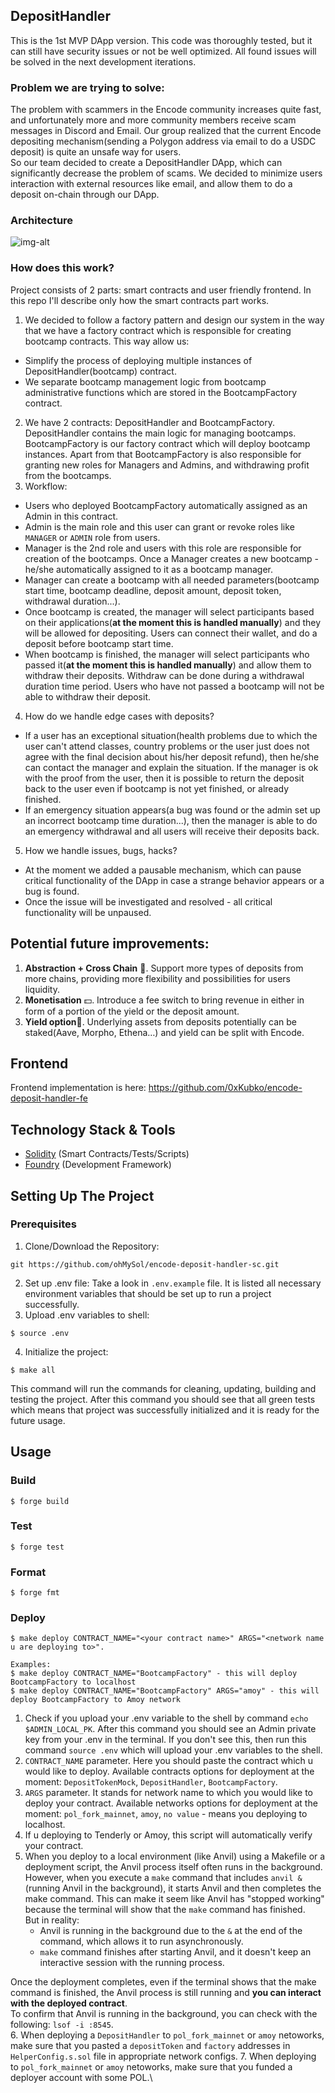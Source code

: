 ## DepositHandler
This is the 1st MVP DApp version. This code was thoroughly tested, but it can still have security issues or not be well optimized. All found issues will be solved in the next development iterations.
### Problem we are trying to solve:
The problem with scammers in the Encode community increases quite fast, and unfortunately more and more community members receive scam messages in Discord and Email. Our group realized that the current Encode depositing mechanism(sending a Polygon address via email to do a USDC deposit) is quite an unsafe way for users.\
So our team decided to create a DepositHandler DApp, which can significantly decrease the problem of scams. We decided to minimize users interaction with external resources like email, and allow them to do a deposit on-chain through our DApp. 

### Architecture
![img-alt](https://github.com/ohMySol/encode-deposit-handler-sc/blob/feature/Anton/DepositHandler.jpg?raw=true)

### How does this work?
Project consists of 2 parts: smart contracts and user friendly frontend. In this repo I'll describe only how the smart contracts part works.
1. We decided to follow a factory pattern and design our system in the way that we have a factory contract which is responsible for creating bootcamp contracts. This way allow us:
 - Simplify the process of deploying multiple instances of DepositHandler(bootcamp) contract.
 - We separate bootcamp management logic from bootcamp administrative functions which are stored in the BootcampFactory contract.
2. We have 2 contracts: DepositHandler and BootcampFactory. DepositHandler contains the main logic for managing bootcamps. BootcampFactory is our factory contract which will deploy bootcamp instances. Apart from that BootcampFactory is also responsible for granting new roles for Managers and Admins, and withdrawing profit from the bootcamps.
3. Workflow:
 - Users who deployed BootcampFactory automatically assigned as an Admin in this contract.
 - Admin is the main role and this user can grant or revoke roles like `MANAGER` or `ADMIN` role from users.
 - Manager is the 2nd role and users with this role are responsible for creation of the bootcamps. Once a Manager creates a new bootcamp - he/she automatically assigned to it as a bootcamp manager.
 - Manager can create a bootcamp with all needed parameters(bootcamp start time, bootcamp deadline, deposit amount, deposit token, withdrawal duration...).
 - Once bootcamp is created, the manager will select participants based on their applications(**at the moment this is handled manually**) and they will be allowed for depositing. Users can connect their wallet, and do a deposit before bootcamp start time.
 - When bootcamp is finished, the manager will select participants who passed it(**at the moment this is handled manually**) and allow them to withdraw their deposits. Withdraw can be done during a withdrawal duration time period. Users who have not passed a bootcamp will not be able to withdraw their deposit.
4. How do we handle edge cases with deposits?
 - If a user has an exceptional situation(health problems due to which the user can't attend classes, country problems or the user just does not agree with the final decision about his/her deposit refund), then he/she can contact the manager and explain the situation. If the manager is ok with the proof from the user, then it is possible to return the deposit back to the user even if bootcamp is not yet finished, or already finished.
 - If an emergency situation appears(a bug was found or the admin set up an incorrect bootcamp time duration...), then the manager is able to do an emergency withdrawal and all users will receive their deposits back.
5. How we handle issues, bugs, hacks?
 - At the moment we added a pausable mechanism, which can pause critical functionality of the DApp in case a strange behavior appears or a bug is found.
 - Once the issue will be investigated and resolved - all critical functionality will be unpaused.

## Potential future improvements:
1. **Abstraction + Cross Chain** 🌌. Support more types of deposits from more chains, providing more flexibility and possibilities for users liquidity.
2. **Monetisation** 💵. Introduce a fee switch to bring revenue in either in form of a portion of the yield or the deposit amount.
3. **Yield option**🤝. Underlying assets from deposits potentially can be staked(Aave, Morpho, Ethena…) and yield can be split with Encode.

## Frontend
Frontend implementation is here: https://github.com/0xKubko/encode-deposit-handler-fe

## Technology Stack & Tools
- [Solidity](https://docs.soliditylang.org/en/v0.8.28/) (Smart Contracts/Tests/Scripts)
- [Foundry](https://book.getfoundry.sh/) (Development Framework)

## Setting Up The Project

### Prerequisites 
1. Clone/Download the Repository:
```shell
git https://github.com/ohMySol/encode-deposit-handler-sc.git
```
2. Set up .env file:
Take a look in `.env.example` file. It is listed all necessary environment variables that should be set up to run a project successfully.
3. Upload .env variables to shell:
```
$ source .env
```
4. Initialize the project:
```shell
$ make all
```
This command will run the commands for cleaning, updating, building and testing the project. After this command you should see that all green tests which means that project was successfully initialized and it is ready for the future usage.

## Usage

### Build

```shell
$ forge build
```

### Test

```shell
$ forge test
```

### Format

```shell
$ forge fmt
```

### Deploy

```shell
$ make deploy CONTRACT_NAME="<your contract name>" ARGS="<network name u are deploying to>".
```

```shell
Examples:
$ make deploy CONTRACT_NAME="BootcampFactory" - this will deploy BootcampFactory to localhost
$ make deploy CONTRACT_NAME="BootcampFactory" ARGS="amoy" - this will deploy BootcampFactory to Amoy network
```
1. Check if you upload your .env variable to the shell by command `echo $ADMIN_LOCAL_PK`. After this command you should see an Admin private key from your .env in the terminal. If you don't see this, then run this command `source .env` which will upload your .env variables to the shell.
2. `CONTRACT_NAME` parameter. Here you should paste the contract which u would like to deploy. Available contracts options for deployment at the moment: `DepositTokenMock`, `DepositHandler`, `BootcampFactory`.
3. `ARGS` parameter. It stands for network name to which you would like to deploy your contract. Available networks options for deployment at the moment: `pol_fork_mainnet`, `amoy`, `no value` - means you deploying to localhost.
4. If u deploying to Tenderly or Amoy, this script will automatically verify your contract.
5. When you deploy to a local environment (like Anvil) using a Makefile or a deployment script, the Anvil process itself often runs in the background. However, when you execute a `make` command that includes `anvil &` (running Anvil in the background), it starts Anvil and then completes the make command. This can make it seem like Anvil has "stopped working" because the terminal will show that the `make` command has finished.\
But in reality:
   - Anvil is running in the background due to the `&` at the end of the command, which allows it to run asynchronously.
   - `make` command finishes after starting Anvil, and it doesn't keep an interactive session with the running process.
   
Once the deployment completes, even if the terminal shows that the make command is finished, the Anvil process is still running and **you can interact with the deployed contract**.\
To confirm that Anvil is running in the background, you can check with the following: `lsof -i :8545`.\
6. When deploying a `DepositHandler` to `pol_fork_mainnet` or `amoy` netoworks, make sure that you pasted a `depositToken` and `factory` addresses in `HelperConfig.s.sol` file in appropriate network configs.
7. When deploying to `pol_fork_mainnet` or `amoy` netoworks, make sure that you funded a deployer account with some POL.\